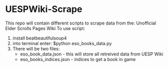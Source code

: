 # UESPWiki-Scrape
This repo will contain different scripts to scrape data from the: Unofficial Elder Scrolls Pages Wiki
To use script:
1. install beatbeautifulsoup4
2. into terminal enter: $python eso_books_data.py
3. There will be two files:
    - eso_book_data.json - this will store all retreived data from UESP Wiki
    - eso_books_indices.json - indices to get a book in game